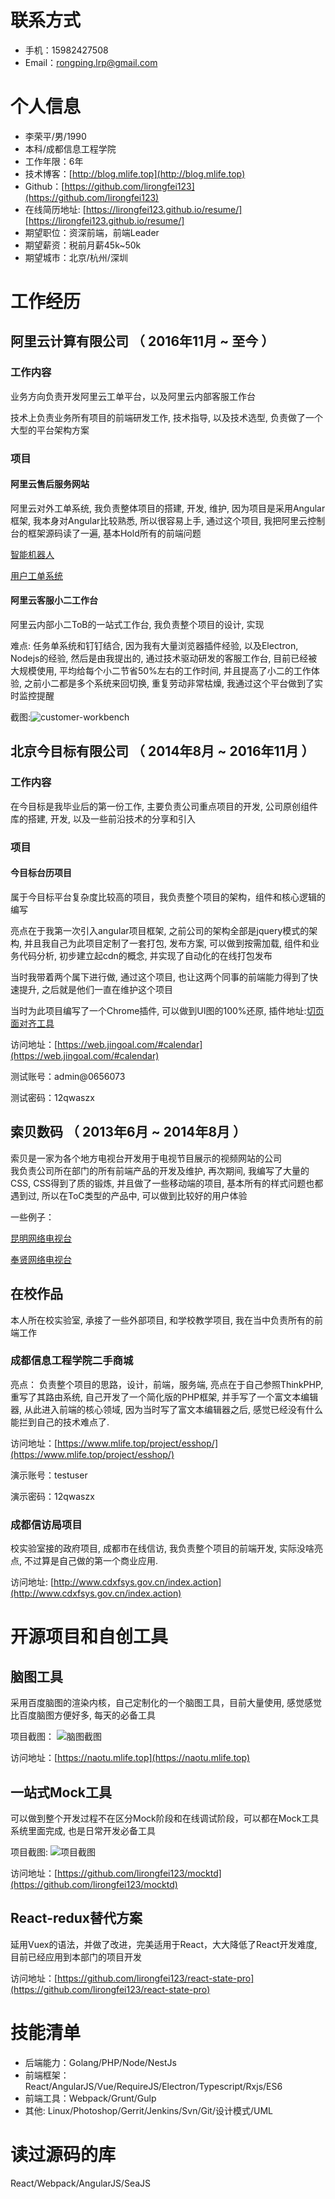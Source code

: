 # 联系方式
- 手机：15982427508
- Email：rongping.lrp@gmail.com

# 个人信息

 - 李荣平/男/1990 
 - 本科/成都信息工程学院
 - 工作年限：6年
 - 技术博客：[http://blog.mlife.top](http://blog.mlife.top)
 - Github：[https://github.com/lirongfei123](https://github.com/lirongfei123)
 - 在线简历地址: [https://lirongfei123.github.io/resume/][https://lirongfei123.github.io/resume/]
 - 期望职位：资深前端，前端Leader
 - 期望薪资：税前月薪45k~50k
 - 期望城市：北京/杭州/深圳
# 工作经历

## 阿里云计算有限公司 （ 2016年11月 ~ 至今 ）

### 工作内容
业务方向负责开发阿里云工单平台，以及阿里云内部客服工作台

技术上负责业务所有项目的前端研发工作, 技术指导, 以及技术选型, 负责做了一个大型的平台架构方案

### 项目

#### 阿里云售后服务网站
阿里云对外工单系统, 我负责整体项目的搭建, 开发, 维护, 因为项目是采用Angular框架, 我本身对Angular比较熟悉, 所以很容易上手, 通过这个项目, 我把阿里云控制台的框架源码读了一遍, 基本Hold所有的前端问题

[智能机器人](https://drcloud.aliyun.com/home)

[用户工单系统](https://selfservice.console.aliyun.com/ticket/createIndex)

#### 阿里云客服小二工作台
阿里云内部小二ToB的一站式工作台, 我负责整个项目的设计, 实现

难点: 任务单系统和钉钉结合, 因为我有大量浏览器插件经验, 以及Electron, Nodejs的经验, 然后是由我提出的, 通过技术驱动研发的客服工作台, 目前已经被大规模使用, 平均给每个小二节省50%左右的工作时间, 并且提高了小二的工作体验, 之前小二都是多个系统来回切换, 重复劳动非常枯燥, 我通过这个平台做到了实时监控提醒

截图:![customer-workbench](http://interview-public.oss-cn-beijing.aliyuncs.com/customer-workbench.png)
 
## 北京今目标有限公司 （ 2014年8月 ~ 2016年11月 ）

### 工作内容
在今目标是我毕业后的第一份工作, 主要负责公司重点项目的开发, 公司原创组件库的搭建, 开发, 以及一些前沿技术的分享和引入
### 项目
#### 今目标台历项目
属于今目标平台复杂度比较高的项目，我负责整个项目的架构，组件和核心逻辑的编写

亮点在于我第一次引入angular项目框架, 之前公司的架构全部是jquery模式的架构, 并且我自己为此项目定制了一套打包, 发布方案, 可以做到按需加载, 组件和业务代码分析, 初步建立起cdn的概念, 并实现了自动化的在线打包发布

当时我带着两个属下进行做, 通过这个项目, 也让这两个同事的前端能力得到了快速提升, 之后就是他们一直在维护这个项目

当时为此项目编写了一个Chrome插件, 可以做到UI图的100%还原, 插件地址:[切页面对齐工具](https://chrome.google.com/webstore/detail/%E5%88%87%E9%A1%B5%E9%9D%A2%E5%AF%B9%E9%BD%90%E5%B7%A5%E5%85%B7/dhckigagpcmlfobcpnlmflgfhhogndkb)

访问地址：[https://web.jingoal.com/#calendar](https://web.jingoal.com/#calendar)

测试账号：admin@0656073

测试密码：12qwaszx 

## 索贝数码 （ 2013年6月 ~ 2014年8月 ）
索贝是一家为各个地方电视台开发用于电视节目展示的视频网站的公司   
我负责公司所在部门的所有前端产品的开发及维护, 再次期间, 我编写了大量的CSS, CSS得到了质的锻炼, 并且做了一些移动端的项目, 基本所有的样式问题也都遇到过, 所以在ToC类型的产品中, 可以做到比较好的用户体验

一些例子：

[昆明网络电视台](http://www.kmetv.com/)

[奉贤网络电视台](http://www.fengxiantv.com )

## 在校作品
本人所在校实验室, 承接了一些外部项目, 和学校教学项目, 我在当中负责所有的前端工作

### 成都信息工程学院二手商城
亮点：
负责整个项目的思路，设计，前端，服务端, 亮点在于自己参照ThinkPHP, 重写了其路由系统, 自己开发了一个简化版的PHP框架, 并手写了一个富文本编辑器, 从此进入前端的核心领域, 因为当时写了富文本编辑器之后, 感觉已经没有什么能拦到自己的技术难点了.

访问地址：[https://www.mlife.top/project/esshop/](https://www.mlife.top/project/esshop/)

演示账号：testuser

演示密码：12qwaszx

### 成都信访局项目
校实验室接的政府项目, 成都市在线信访, 我负责整个项目的前端开发, 实际没啥亮点, 不过算是自己做的第一个商业应用.

访问地址: [http://www.cdxfsys.gov.cn/index.action](http://www.cdxfsys.gov.cn/index.action)

# 开源项目和自创工具
## 脑图工具
采用百度脑图的渲染内核，自己定制化的一个脑图工具，目前大量使用, 感觉感觉比百度脑图方便好多, 每天的必备工具

项目截图：
![脑图截图](http://interview-public.oss-cn-beijing.aliyuncs.com/naotu.png)

访问地址：[https://naotu.mlife.top](https://naotu.mlife.top)
## 一站式Mock工具
可以做到整个开发过程不在区分Mock阶段和在线调试阶段，可以都在Mock工具系统里面完成, 也是日常开发必备工具

项目截图:
![项目截图](http://interview-public.oss-cn-beijing.aliyuncs.com/CgoB5lwQvk2AEg2nAAD1AGeSBq0942.jpg)

访问地址：[https://github.com/lirongfei123/mocktd](https://github.com/lirongfei123/mocktd)

## React-redux替代方案
延用Vuex的语法，并做了改进，完美适用于React，大大降低了React开发难度, 目前已经应用到本部门的项目开发

访问地址：[https://github.com/lirongfei123/react-state-pro](https://github.com/lirongfei123/react-state-pro)

# 技能清单
- 后端能力：Golang/PHP/Node/NestJs
- 前端框架：React/AngularJS/Vue/RequireJS/Electron/Typescript/Rxjs/ES6
- 前端工具：Webpack/Grunt/Gulp
- 其他: Linux/Photoshop/Gerrit/Jenkins/Svn/Git/设计模式/UML

# 读过源码的库
React/Webpack/AngularJS/SeaJS